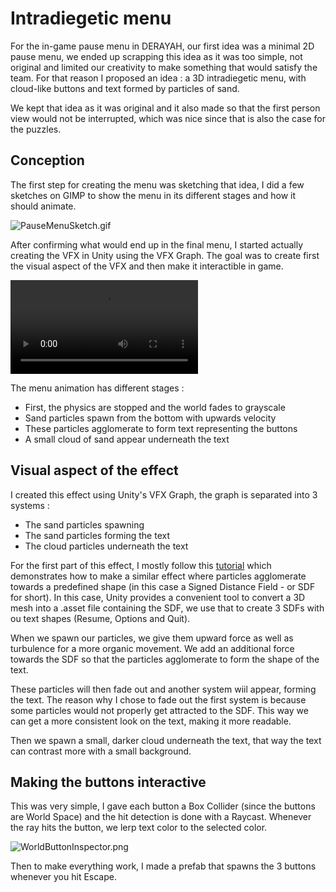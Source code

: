 # Intradiegetic menu

For the in-game pause menu in DERAYAH, our first idea was a minimal 2D pause menu, we ended up scrapping this idea as it was too simple, not original and limited our creativity to make something that would satisfy the team. For that reason I proposed an idea : a 3D intradiegetic menu, with cloud-like buttons and text formed by particles of sand.

We kept that idea as it was original and it also made so that the first person view would not be interrupted, which was nice since that is also the case for the puzzles.

## Conception

The first step for creating the menu was sketching that idea, I did a few sketches on GIMP to show the menu in its different stages and how it should animate.

![PauseMenuSketch.gif](https://raw.githubusercontent.com/nytouu/nytouu.github.io/refs/heads/master/Showcases/TechArt/Images/PauseMenuSketch.gif)

After confirming what would end up in the final menu, I started actually creating the VFX in Unity using the VFX Graph. The goal was to create first the visual aspect of the VFX and then make it interactible in game.

<video src="https://github.com/user-attachments/assets/a04cc680-3525-45a0-ac0c-6428b5f348f6" controls="controls" style="max-width: 500px;">
</video>

The menu animation has different stages :
- First, the physics are stopped and the world fades to grayscale
- Sand particles spawn from the bottom with upwards velocity
- These particles agglomerate to form text representing the buttons
- A small cloud of sand appear underneath the text

## Visual aspect of the effect

I created this effect using Unity's VFX Graph, the graph is separated into 3 systems :
- The sand particles spawning
- The sand particles forming the text
- The cloud particles underneath the text

For the first part of this effect, I mostly follow this [tutorial](https://www.youtube.com/watch?v=ZytOQ4NSciU) which demonstrates how to make a similar effect where particles agglomerate towards a predefined shape (in this case a Signed Distance Field - or SDF for short). In this case, Unity provides a convenient tool to convert a 3D mesh into a .asset file containing the SDF, we use that to create 3 SDFs with ou text shapes (Resume, Options and Quit).

When we spawn our particles, we give them upward force as well as turbulence for a more organic movement. We add an additional force towards the SDF so that the particles agglomerate to form the shape of the text.

These particles will then fade out and another system wiil appear, forming the text. The reason why I chose to fade out the first system is because some particles would not properly get attracted to the SDF. This way we can get a more consistent look on the text, making it more readable.

Then we spawn a small, darker cloud underneath the text, that way the text can contrast more with a small background.

## Making the buttons interactive

This was very simple, I gave each button a Box Collider (since the buttons are World Space) and the hit detection is done with a Raycast. Whenever the ray hits the button, we lerp text color to the selected color.

![WorldButtonInspector.png](https://github.com/nytouu/nytouu.github.io/blob/master/Showcases/TechArt/Images/WorldButtonInspector.png?raw=true)

Then to make everything work, I made a prefab that spawns the 3 buttons whenever you hit Escape.

